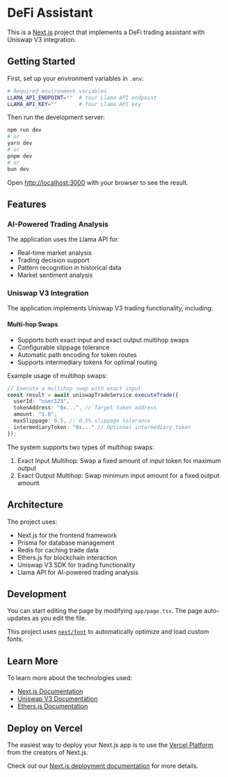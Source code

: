 # DeFi Assistant

This is a [Next.js](https://nextjs.org) project that implements a DeFi trading assistant with Uniswap V3 integration.

## Getting Started

First, set up your environment variables in `.env`:

```bash
# Required environment variables
LLAMA_API_ENDPOINT=""  # Your Llama API endpoint
LLAMA_API_KEY=""       # Your Llama API key
```

Then run the development server:

```bash
npm run dev
# or
yarn dev
# or
pnpm dev
# or
bun dev
```

Open [http://localhost:3000](http://localhost:3000) with your browser to see the result.

## Features

### AI-Powered Trading Analysis

The application uses the Llama API for:
- Real-time market analysis
- Trading decision support
- Pattern recognition in historical data
- Market sentiment analysis

### Uniswap V3 Integration

The application implements Uniswap V3 trading functionality, including:

#### Multi-hop Swaps
- Supports both exact input and exact output multihop swaps
- Configurable slippage tolerance
- Automatic path encoding for token routes
- Supports intermediary tokens for optimal routing

Example usage of multihop swaps:

```typescript
// Execute a multihop swap with exact input
const result = await uniswapTradeService.executeTrade({
  userId: "user123",
  tokenAddress: "0x...", // Target token address
  amount: "1.0",
  maxSlippage: 0.5, // 0.5% slippage tolerance
  intermediaryToken: "0x..." // Optional intermediary token
});
```

The system supports two types of multihop swaps:
1. Exact Input Multihop: Swap a fixed amount of input token for maximum output
2. Exact Output Multihop: Swap minimum input amount for a fixed output amount

## Architecture

The project uses:
- Next.js for the frontend framework
- Prisma for database management
- Redis for caching trade data
- Ethers.js for blockchain interaction
- Uniswap V3 SDK for trading functionality
- Llama API for AI-powered trading analysis

## Development

You can start editing the page by modifying `app/page.tsx`. The page auto-updates as you edit the file.

This project uses [`next/font`](https://nextjs.org/docs/app/building-your-application/optimizing/fonts) to automatically optimize and load custom fonts.

## Learn More

To learn more about the technologies used:

- [Next.js Documentation](https://nextjs.org/docs)
- [Uniswap V3 Documentation](https://docs.uniswap.org/contracts/v3/overview)
- [Ethers.js Documentation](https://docs.ethers.org/v6/)

## Deploy on Vercel

The easiest way to deploy your Next.js app is to use the [Vercel Platform](https://vercel.com/new?utm_medium=default-template&filter=next.js&utm_source=create-next-app&utm_campaign=create-next-app-readme) from the creators of Next.js.

Check out our [Next.js deployment documentation](https://nextjs.org/docs/app/building-your-application/deploying) for more details.
